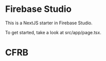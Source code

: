 # Firebase Studio

This is a NextJS starter in Firebase Studio.

To get started, take a look at src/app/page.tsx.
# CFRB
